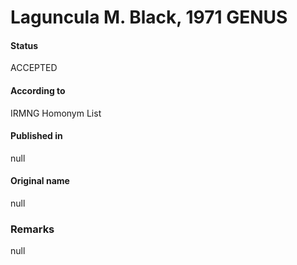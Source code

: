 Laguncula M. Black, 1971 GENUS
=======

#### Status
ACCEPTED

#### According to
IRMNG Homonym List

#### Published in
null

#### Original name
null

### Remarks
null